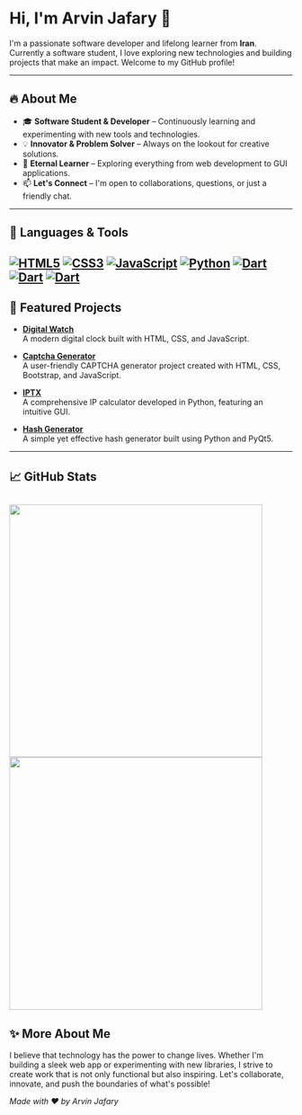 # Hi, I'm Arvin Jafary 👋

I'm a passionate software developer and lifelong learner from **Iran**. Currently a software student, I love exploring new technologies and building projects that make an impact. Welcome to my GitHub profile!

---

## 🔥 About Me

- 🎓 **Software Student & Developer** – Continuously learning and experimenting with new tools and technologies.
- 💡 **Innovator & Problem Solver** – Always on the lookout for creative solutions.
- 🌱 **Eternal Learner** – Exploring everything from web development to GUI applications.
- 📫 **Let's Connect** – I'm open to collaborations, questions, or just a friendly chat.

---

## 🚀 Languages & Tools
[![HTML5](https://img.shields.io/badge/HTML-EA2027?style=flat&logo=html5&logoColor=white)](https://developer.mozilla.org/en-US/docs/Web/HTML)
[![CSS3](https://img.shields.io/badge/CSS3-EE5A24?style=flat&logo=css3&logoColor=white)](https://developer.mozilla.org/en-US/docs/Web/CSS)
[![JavaScript](https://img.shields.io/badge/JavaScript-dcb700?style=flat&logo=javascript&logoColor=white)](https://developer.mozilla.org/en-US/docs/Web/JavaScript)
[![Python](https://img.shields.io/badge/Python-2fa500?style=flat&logo=python&logoColor=white)](https://python.org)
[![Dart](https://img.shields.io/badge/Dart-0652DD?style=flat&logo=dart&logoColor=white)](https://dart.dev)
[![Dart](https://img.shields.io/badge/Flutter-1289A7?style=flat&logo=dart&logoColor=white)](https://dart.dev)
[![Dart](https://img.shields.io/badge/Bootstrap-9541f5?style=flat&logo=bootstrap&logoColor=white)](https://bootstrap.dev)
---

## 🌟 Featured Projects

- **[Digital Watch](https://github.com/arwinux/digital-watch-js)**  
  A modern digital clock built with HTML, CSS, and JavaScript.
  
- **[Captcha Generator](https://github.com/arwinux/captcha-generator-js)**  
  A user-friendly CAPTCHA generator project created with HTML, CSS, Bootstrap, and JavaScript.
  
- **[IPTX](https://github.com/arwinux/iptx)**  
  A comprehensive IP calculator developed in Python, featuring an intuitive GUI.
  
- **[Hash Generator](https://github.com/arwinux/hash_generator)**  
  A simple yet effective hash generator built using Python and PyQt5.

---

## 📈 GitHub Stats

<img width=450 src='https://github-readme-stats.vercel.app/api?username=arwinux&bg_color=30,8e9eab,eef2f3&title_color=000&text_color=000&show_icons=true&icon_color=000&hide_border=true&count_private=true'/><br/>
<img width=450 src='https://github-readme-stats.vercel.app/api/top-langs/?username=arwinux&bg_color=30,8e9eab,eef2f3&title_color=000&text_color=000&show_icons=true&icon_color=000&hide_border=true&layout=compact&hide_title=true'/><br/>
---

## ✨ More About Me

I believe that technology has the power to change lives. Whether I'm building a sleek web app or experimenting with new libraries, I strive to create work that is not only functional but also inspiring. Let's collaborate, innovate, and push the boundaries of what's possible!

*Made with ❤️ by Arvin Jafary*
